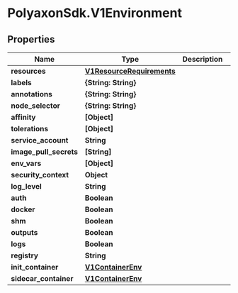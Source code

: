 # PolyaxonSdk.V1Environment

## Properties
Name | Type | Description | Notes
------------ | ------------- | ------------- | -------------
**resources** | [**V1ResourceRequirements**](V1ResourceRequirements.md) |  | [optional] 
**labels** | **{String: String}** |  | [optional] 
**annotations** | **{String: String}** |  | [optional] 
**node_selector** | **{String: String}** |  | [optional] 
**affinity** | **[Object]** |  | [optional] 
**tolerations** | **[Object]** |  | [optional] 
**service_account** | **String** |  | [optional] 
**image_pull_secrets** | **[String]** |  | [optional] 
**env_vars** | **[Object]** |  | [optional] 
**security_context** | **Object** |  | [optional] 
**log_level** | **String** |  | [optional] 
**auth** | **Boolean** |  | [optional] 
**docker** | **Boolean** |  | [optional] 
**shm** | **Boolean** |  | [optional] 
**outputs** | **Boolean** |  | [optional] 
**logs** | **Boolean** |  | [optional] 
**registry** | **String** |  | [optional] 
**init_container** | [**V1ContainerEnv**](V1ContainerEnv.md) |  | [optional] 
**sidecar_container** | [**V1ContainerEnv**](V1ContainerEnv.md) |  | [optional] 



